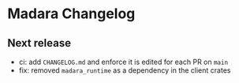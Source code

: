 # Madara Changelog

## Next release

- ci: add `CHANGELOG.md` and enforce it is edited for each PR on `main`
- fix: removed `madara_runtime` as a dependency in the client crates
